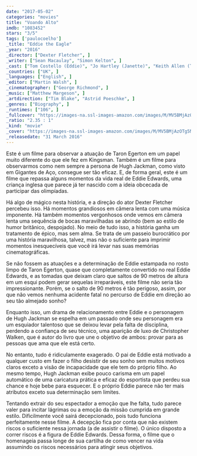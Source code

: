 ```yaml
---
date: "2017-05-02"
categories: "movies"
title: "Voando Alto"
imdb: "1083452"
stars: "3/5"
tags: ['paulocoelho']
_title: "Eddie the Eagle"
_year: "2016"
_director: ["Dexter Fletcher", ]
_writer: ["Sean Macaulay", "Simon Kelton", ]
_cast: ["Tom Costello (Eddie)", "Jo Hartley (Janette)", "Keith Allen (Terry)", "Dickon Tolson (UK Doctor)", "Jack Costello (Eddie)", "Taron Egerton (Eddie Edwards)", "Mark Benton (Richmond the BOA Official)", "Tim McInnerny (Dustin Target)", "Edvin Endre (Matti Nykänen)", "Mads Sjøgård Pettersen (Erik Moberg)", "Marc Benjamin (Lars Holbin)", "Iris Berben (Petra)", "Rune Temte (Bjørn the Norwegian Coach)", "Hugh Jackman (Bronson Peary)", "Carlton Bunce (Old Jumper)", "Joachim Raaf (Oberstdorf Jumping Marshal)", "Sean Jackson (Outfitter)", "Daniel Ings (Zach)", "Jim Broadbent (BBC Commentator)", "Matt Rippy (US Anchorman)", "Graham Fletcher-Cook (Appleby)", "Ania Sowinski (Carrie)", "Paul Reynolds (Clive North UK Reporter)", "Christopher Walken (Warren Sharp)", "Jozef Aoki (Calgary Press)", "Lasco Atkins (Calgary Press)", "Roy Beck (Calgary Reporter)", "Matthew Brandon (Canadian Ski Jumper)", "Austin Burrows (German Coach)", ]
_countries: ["UK", ]
_languages: ["English", ]
_editor: ["Martin Walsh", ]
_cinematographer: ["George Richmond", ]
_music: ["Matthew Margeson", ]
_artdirection: ["Tim Blake", "Astrid Poeschke", ]
_genres: ["Biography", ]
_runtimes: ["106", ]
_fullcover: "https://images-na.ssl-images-amazon.com/images/M/MV5BMjAzOTg5NDE4MF5BMl5BanBnXkFtZTgwNDUyMTAwOTE@.jpg"
_ratio: "2.35 : 1"
_kind: "movie"
_cover: "https://images-na.ssl-images-amazon.com/images/M/MV5BMjAzOTg5NDE4MF5BMl5BanBnXkFtZTgwNDUyMTAwOTE@._V1._SX93_SY140_.jpg"
_releasedate: "31 March 2016"
---
```

Este é um filme para observar a atuação de Taron Egerton em um papel muito diferente do que ele fez em Kingsman. Também é um filme para observarmos como nem sempre a persona de Hugh Jackman, como visto em Gigantes de Aço, consegue ser tão eficaz. E, de forma geral, este é um filme que repassa alguns momentos da vida real de Eddie Edwards, uma criança inglesa que parece já ter nascido com a ideia obcecada de participar das olimpíadas.

Há algo de mágico nesta história, e a direção do ator Dexter Fletcher percebeu isso. Há momentos grandiosos em câmera lenta com uma música imponente. Há também momentos vergonhosos onde vemos em câmera lenta uma sequência de bocas maravilhadas se abrindo (bem ao estilo de humor britânico, despojado). No meio de tudo isso, a história ganha um tratamento de épico, mas sem alma. Se trata de um passeio burocrático por uma história maravilhosa, talvez, mas não o suficiente para imprimir momentos inesquecíveis que você irá levar nas suas memórias cinematográficas.

Se não fossem as atuações e a determinação de Eddie estampada no rosto limpo de Taron Egerton, quase que completamente convertido no real Eddie Edwards, e as tomadas que deixam claro que saltos de 90 metros de altura em um esqui podem gerar sequelas irreparáveis, este filme não seria tão impressionante. Porém, se o salto de 90 metros é tão perigoso, assim, por que não vemos nenhuma acidente fatal no percurso de Eddie em direção ao seu tão almejado sonho?

Enquanto isso, um drama de relacionamento entre Eddie e o personagem de Hugh Jackman se espelha em um passado onde seu personagem era um esquiador talentoso que se deixou levar pela falta de disciplina, perdendo a confiança de seu técnico, uma aparição de luxo de Christopher Walken, que é autor do livro que une o objetivo de ambos: provar para as pessoas que ama que ele está certo.

No entanto, tudo é ridiculamente exagerado. O pai de Eddie está motivado a qualquer custo em fazer o filho desistir de seu sonho sem muitos motivos claros exceto a visão de incapacidade que ele tem do próprio filho. Ao mesmo tempo, Hugh Jackman exibe pouco carisma em um papel automático de uma caricatura prática e eficaz do esportista que perdeu sua chance e hoje bebe para esquecer. E o próprio Eddie parece não ter mais atributos exceto sua determinação sem limites.

Tentando extrair do seu espectador a emoção que lhe falta, tudo parece valer para incitar lágrimas ou a emoção da missão cumprida em grande estilo. Dificilmente você sairá decepcionado, pois tudo funciona perfeitamente nesse filme. A decepção fica por conta que não existem riscos o suficiente nessa jornada (a de assistir o filme). O único disposto a correr riscos é a figura de Eddie Edwards. Dessa forma, o filme que o homenageia passa longe de sua cartilha de como vencer na vida assumindo os riscos necessários para atingir seus objetivos.
